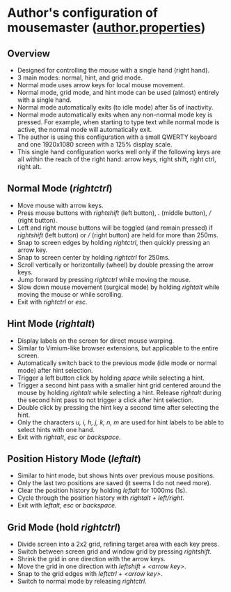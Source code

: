 # Author's configuration of mousemaster ([author.properties](author.properties))

## Overview

- Designed for controlling the mouse with a single hand (right hand).
- 3 main modes: normal, hint, and grid mode.
- Normal mode uses arrow keys for local mouse movement.
- Normal mode, grid mode, and hint mode can be used (almost) entirely with a single hand.
- Normal mode automatically exits (to idle mode) after 5s of inactivity.
- Normal mode automatically exits when any non-normal mode key is pressed. For example,
  when starting to type text while normal mode is active, the normal mode will automatically exit.
- The author is using this configuration with a small QWERTY keyboard and one 1920x1080 screen with a 125% display scale.
- This single hand configuration works well only if the following keys are all within the
  reach of the right hand: arrow keys, right shift, right ctrl, right alt.

## Normal Mode (_rightctrl_)

- Move mouse with arrow keys.
- Press mouse buttons with _rightshift_ (left button), _._ (middle button), _/_ (right
  button).
- Left and right mouse buttons will be toggled (and remain pressed) if _rightshift_ (left
  button) or _/_ (right button) are held for more than 250ms. 
- Snap to screen edges by holding _rightctrl_, then quickly pressing an arrow key.
- Snap to screen center by holding _rightctrl_ for 250ms.
- Scroll vertically or horizontally (wheel) by double pressing the arrow keys.
- Jump forward by pressing _rightctrl_ while moving the mouse.
- Slow down mouse movement (surgical mode) by holding _rightalt_ while moving the mouse or while scrolling.
- Exit with _rightctrl_ or _esc_.

## Hint Mode (_rightalt_)

- Display labels on the screen for direct mouse warping.
- Similar to Vimium-like browser extensions, but applicable to the entire screen.
- Automatically switch back to the previous mode (idle mode or normal mode) after hint selection.
- Trigger a left button click by holding _space_ while selecting a hint.
- Trigger a second hint pass with a smaller hint grid centered around the mouse by holding _rightalt_ while selecting a hint. 
Release _rightalt_ during the second hint pass to not trigger a click after hint selection.
- Double click by pressing the hint key a second time after selecting the hint.
- Only the characters _u, i, h, j, k, n, m_ are used for hint labels to be able to select hints with one hand.
- Exit with _rightalt_, _esc_ or _backspace_.

## Position History Mode (_leftalt_)

- Similar to hint mode, but shows hints over previous mouse positions.
- Only the last two positions are saved (it seems I do not need more).
- Clear the position history by holding _leftalt_ for 1000ms (1s).
- Cycle through the position history with _rightalt + left/right_.
- Exit with _leftalt_, _esc_ or _backspace_.

## Grid Mode (hold _rightctrl_)

- Divide screen into a 2x2 grid, refining target area with each key press.
- Switch between screen grid and window grid by pressing _rightshift_.
- Shrink the grid in one direction with the arrow keys.
- Move the grid in one direction with _leftshift + \<arrow key>_.
- Snap to the grid edges with _leftctrl + \<arrow key>_.
- Switch to normal mode by releasing _rightctrl_.
